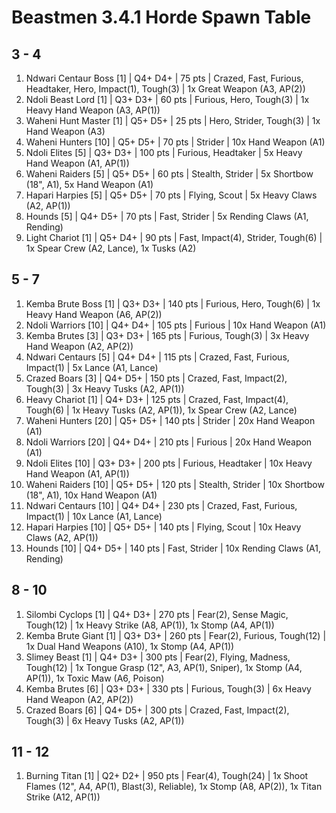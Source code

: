 # Beastmen 3.4.1 Horde Spawn Table

## 3 - 4

1. Ndwari Centaur Boss [1] | Q4+ D4+ | 75 pts | Crazed, Fast, Furious, Headtaker, Hero, Impact(1), Tough(3) | 1x Great Weapon (A3, AP(2))
1. Ndoli Beast Lord [1] | Q3+ D3+ | 60 pts | Furious, Hero, Tough(3) | 1x Heavy Hand Weapon (A3, AP(1))
1. Waheni Hunt Master [1] | Q5+ D5+ | 25 pts | Hero, Strider, Tough(3) | 1x Hand Weapon (A3)
1. Waheni Hunters [10] | Q5+ D5+ | 70 pts | Strider | 10x Hand Weapon (A1)
1. Ndoli Elites [5] | Q3+ D3+ | 100 pts | Furious, Headtaker | 5x Heavy Hand Weapon (A1, AP(1))
1. Waheni Raiders [5] | Q5+ D5+ | 60 pts | Stealth, Strider | 5x Shortbow (18", A1), 5x Hand Weapon (A1)
1. Hapari Harpies [5] | Q5+ D5+ | 70 pts | Flying, Scout | 5x Heavy Claws (A2, AP(1))
1. Hounds [5] | Q4+ D5+ | 70 pts | Fast, Strider | 5x Rending Claws (A1, Rending)
1. Light Chariot [1] | Q5+ D4+ | 90 pts | Fast, Impact(4), Strider, Tough(6) | 1x Spear Crew (A2, Lance), 1x Tusks (A2)

## 5 - 7

1. Kemba Brute Boss [1] | Q3+ D3+ | 140 pts | Furious, Hero, Tough(6) | 1x Heavy Hand Weapon (A6, AP(2))
1. Ndoli Warriors [10] | Q4+ D4+ | 105 pts | Furious | 10x Hand Weapon (A1)
1. Kemba Brutes [3] | Q3+ D3+ | 165 pts | Furious, Tough(3) | 3x Heavy Hand Weapon (A2, AP(2))
1. Ndwari Centaurs [5] | Q4+ D4+ | 115 pts | Crazed, Fast, Furious, Impact(1) | 5x Lance (A1, Lance)
1. Crazed Boars [3] | Q4+ D5+ | 150 pts | Crazed, Fast, Impact(2), Tough(3) | 3x Heavy Tusks (A2, AP(1))
1. Heavy Chariot [1] | Q4+ D3+ | 125 pts | Crazed, Fast, Impact(4), Tough(6) | 1x Heavy Tusks (A2, AP(1)), 1x Spear Crew (A2, Lance)
1. Waheni Hunters [20] | Q5+ D5+ | 140 pts | Strider | 20x Hand Weapon (A1)
1. Ndoli Warriors [20] | Q4+ D4+ | 210 pts | Furious | 20x Hand Weapon (A1)
1. Ndoli Elites [10] | Q3+ D3+ | 200 pts | Furious, Headtaker | 10x Heavy Hand Weapon (A1, AP(1))
1. Waheni Raiders [10] | Q5+ D5+ | 120 pts | Stealth, Strider | 10x Shortbow (18", A1), 10x Hand Weapon (A1)
1. Ndwari Centaurs [10] | Q4+ D4+ | 230 pts | Crazed, Fast, Furious, Impact(1) | 10x Lance (A1, Lance)
1. Hapari Harpies [10] | Q5+ D5+ | 140 pts | Flying, Scout | 10x Heavy Claws (A2, AP(1))
1. Hounds [10] | Q4+ D5+ | 140 pts | Fast, Strider | 10x Rending Claws (A1, Rending)

## 8 - 10

1. Silombi Cyclops [1] | Q4+ D3+ | 270 pts | Fear(2), Sense Magic, Tough(12) | 1x Heavy Strike (A8, AP(1)), 1x Stomp (A4, AP(1))
1. Kemba Brute Giant [1] | Q3+ D3+ | 260 pts | Fear(2), Furious, Tough(12) | 1x Dual Hand Weapons (A10), 1x Stomp (A4, AP(1))
1. Slimey Beast [1] | Q4+ D3+ | 300 pts | Fear(2), Flying, Madness, Tough(12) | 1x Tongue Grasp (12", A3, AP(1), Sniper), 1x Stomp (A4, AP(1)), 1x Toxic Maw (A6, Poison)
1. Kemba Brutes [6] | Q3+ D3+ | 330 pts | Furious, Tough(3) | 6x Heavy Hand Weapon (A2, AP(2))
1. Crazed Boars [6] | Q4+ D5+ | 300 pts | Crazed, Fast, Impact(2), Tough(3) | 6x Heavy Tusks (A2, AP(1))

## 11 - 12

1. Burning Titan [1] | Q2+ D2+ | 950 pts | Fear(4), Tough(24) | 1x Shoot Flames (12", A4, AP(1), Blast(3), Reliable), 1x Stomp (A8, AP(2)), 1x Titan Strike (A12, AP(1))